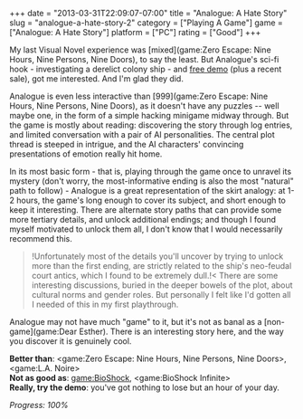 +++
date = "2013-03-31T22:09:07-07:00"
title = "Analogue: A Hate Story"
slug = "analogue-a-hate-story-2"
category = ["Playing A Game"]
game = ["Analogue: A Hate Story"]
platform = ["PC"]
rating = ["Good"]
+++

My last Visual Novel experience was [mixed](game:Zero Escape: Nine Hours, Nine Persons, Nine Doors), to say the least.  But Analogue's sci-fi hook - investigating a derelict colony ship - and <a href="http://store.steampowered.com/app/209370/">free demo</a> (plus a recent sale), got me interested.  And I'm glad they did.

Analogue is even less interactive than [999](game:Zero Escape: Nine Hours, Nine Persons, Nine Doors), as it doesn't have any puzzles -- well maybe one, in the form of a simple hacking minigame midway through.  But the game is mostly about reading: discovering the story through log entries, and limited conversation with a pair of AI personalities.  The central plot thread is steeped in intrigue, and the AI characters' convincing presentations of emotion really hit home.

In its most basic form - that is, playing through the game once to unravel its mystery (don't worry, the most-informative ending is also the most "natural" path to follow) - Analogue is a great representation of the skirt analogy: at 1-2 hours, the game's long enough to cover its subject, and short enough to keep it interesting.  There are alternate story paths that can provide some more tertiary details, and unlock additional endings; and though I found myself motivated to unlock them all, I don't know that I would necessarily recommend this.

>!Unfortunately most of the details you'll uncover by trying to unlock more than the first ending, are strictly related to the ship's neo-feudal court antics, which I found to be extremely dull.!<  There are some interesting discussions, buried in the deeper bowels of the plot, about cultural norms and gender roles.  But personally I felt like I'd gotten all I needed of this in my first playthrough.

Analogue may not have much "game" to it, but it's not as banal as a [non-game](game:Dear Esther).  There is an interesting story here, and the way you discover it is genuinely cool.

<b>Better than</b>: <game:Zero Escape: Nine Hours, Nine Persons, Nine Doors>, <game:L.A. Noire>  
<b>Not as good as</b>: <game:BioShock>, <game:BioShock Infinite>  
<b>Really, try the demo</b>: you've got nothing to lose but an hour of your day.

<i>Progress: 100\%</i>
